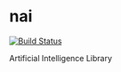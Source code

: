 # nai
[![Build Status](https://travis-ci.org/nicholaschiasson/nai.svg?branch=master)](https://travis-ci.org/nicholaschiasson/nai)

Artificial Intelligence Library
